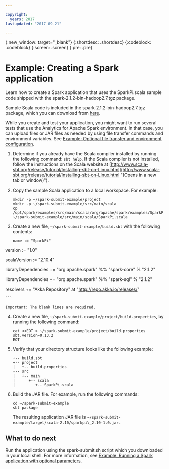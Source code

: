 ```yaml
---

copyright:
  years: 2017
lastupdated: "2017-09-21"

---
```


<!-- Attribute definitions -->
{:new_window: target="_blank"}
{:shortdesc: .shortdesc}
{:codeblock: .codeblock}
{:screen: .screen}
{:pre: .pre}

# Example: Creating a Spark application

Learn how to create a Spark application that uses the SparkPi.scala sample code shipped with the spark-2.1.2-bin-hadoop2.7.tgz package.

Sample Scala code is included in the spark-2.1.2-bin-hadoop2.7.tgz
package, which you can download from
[here](https://www.apache.org/dist/spark/spark-2.1.2/spark-2.1.2-bin-hadoop2.7.tgz "(Opens in a new tab or window)").

While you create and test your application, you might want to run several tests that use the Analytics for Apache Spark environment. In that case, you can upload files or JAR files as needed by using file transfer commands and environment variables. See [Example: Optional file transfer and  environment configuration](./spark_environment_example.html).

1.  Determine if you already have the Scala compiler installed by running the following command: `sbt help`. If the Scala compiler is not installed, follow the instructions on the Scala website at
    [http://www.scala-sbt.org/release/tutorial/Installing-sbt-on-Linux.html](http://www.scala-sbt.org/release/tutorial/Installing-sbt-on-Linux.html "(Opens in a new tab or window)").

2.  Copy the sample Scala application to a local workspace. For example:

    ```
    mkdir -p ~/spark-submit-example/project
    mkdir -p ~/spark-submit-example/src/main/scala
    cp /opt/spark/examples/src/main/scala/org/apache/spark/examples/SparkPi.scala ~/spark-submit-example/src/main/scala/SparkPi.scala
    ```

3.  Create a new file, `~/spark-submit-example/build.sbt` with the
    following contents:

    ```
    name := "SparkPi"

  version := "1.0"

  scalaVersion := "2.10.4"

  libraryDependencies += "org.apache.spark" %% "spark-core" % "2.1.2"

  libraryDependencies += "org.apache.spark" %% "spark-sql" % "2.1.2"

  resolvers += "Akka Repository" at "http://repo.akka.io/releases/"

    ```

    Important: The blank lines are required.

4.  Create a new file, `~/spark-submit-example/project/build.properties`,
    by running the following command:

    ```
    cat <<EOT > ~/spark-submit-example/project/build.properties
    sbt.version=0.13.2
    EOT
    ```

5.  Verify that your directory structure looks like the following
    example:

    ```
    +-- build.sbt
    +-- project
    |   +-- build.properties
    +-- src
    |   +-- main
    |      +-- scala
    |         +-- SparkPi.scala
    ```

6.  Build the JAR file. For example, run the following commands:

    ```
    cd ~/spark-submit-example
    sbt package
    ```

    The resulting application JAR file is
    `~/spark-submit-example/target/scala-2.10/sparkpi\_2.10-1.0.jar`.

## What to do next

Run the application using the spark-submit.sh script which you
downloaded in your local shell. For more information, see [Example:
Running a Spark application with optional parameters](./spark_submit_example.html).
